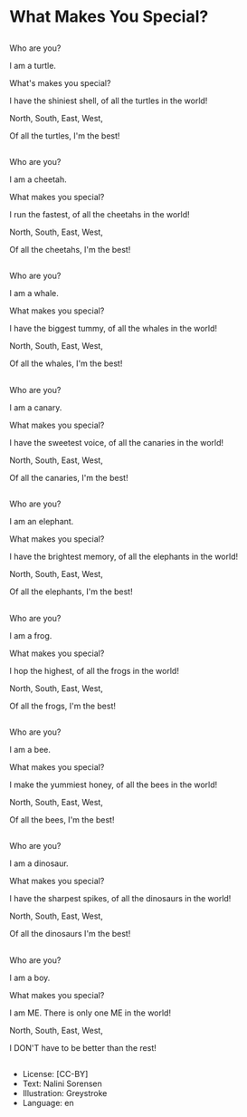 # What Makes You Special?

##
Who are you?

I am a turtle.

What's makes you special?

I have the shiniest shell, of all the turtles in the world!

North, South, East, West,

Of all the turtles, I'm the best!

##
Who are you?

I am a cheetah.

What makes you special?

I run the fastest, of all the cheetahs in the world!

North, South, East, West,

Of all the cheetahs, I'm the best!

##
Who are you?

I am a whale.

What makes you special?

I have the biggest tummy, of all the whales in the world!

North, South, East, West,

Of all the whales, I'm the best!

##
Who are you?

I am a canary.

What makes you special?

I have the sweetest voice, of all the canaries in the world!

North, South, East, West,

Of all the canaries, I'm the best!

##
Who are you?

I am an elephant.

What makes you special?

I have the brightest memory, of all the elephants in the world!

North, South, East, West,

Of all the elephants, I'm the best!

##
Who are you?

I am a frog.

What makes you special?

I hop the highest, of all the frogs in the world!

North, South, East, West,

Of all the frogs, I'm the best!

##
Who are you?

I am a bee.

What makes you special?

I make the yummiest honey, of all the bees in the world!

North, South, East, West,

Of all the bees, I'm the best!

##
Who are you?

I am a dinosaur.

What makes you special?

I have the sharpest spikes, of all the dinosaurs in the world!

North, South, East, West,

Of all the dinosaurs I'm the best!

##
Who are you?

I am a boy.

What makes you special?

I am ME. There is only one ME in the world!

North, South, East, West,

I DON'T have to be better than the rest!

##
* License: [CC-BY]
* Text: Nalini Sorensen
* Illustration: Greystroke
* Language: en
